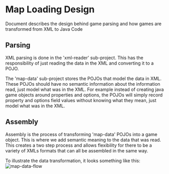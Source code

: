 # Map Loading Design

Document describes the design behind game parsing and how games are transformed
from XML to Java Code

## Parsing

XML parsing is done in the 'xml-reader' sub-project. This has the responsibility of just
reading the data in the XML and converting it to a POJO.

The 'map-data' sub-project stores the POJOs that model the data in XML. These POJOs
should have no semantic information about the information read, just model what
was in the XML. For example instead of creating java game objects around properties
and options, the POJOs will simply record property and options field values without
knowing what they mean, just model what was in the XML.

## Assembly

Assembly is the process of transforming 'map-data' POJOs into a game object. This is where
we add semantic meaning to the data that was read. This creates a two step process and allows
flexibility for there to be a variety of XMLs formats that can all be assembled in the same
way.

To illustrate the data transformation, it looks something like this:
![map-data-flow](https://user-images.githubusercontent.com/12397753/91668327-d0726600-eac0-11ea-98b5-d10054337c60.png)

